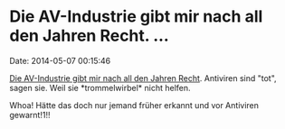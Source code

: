Die AV-Industrie gibt mir nach all den Jahren Recht. \...
=========================================================

Date: 2014-05-07 00:15:46

[Die AV-Industrie gibt mir nach all den Jahren
Recht](http://www.techweekeurope.co.uk/news/anti-virus-dead-or-dying-symantec-144954).
Antiviren sind \"tot\", sagen sie. Weil sie \*trommelwirbel\* nicht
helfen.

Whoa! Hätte das doch nur jemand früher erkannt und vor Antiviren
gewarnt!1!!
